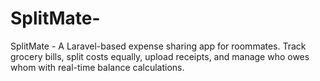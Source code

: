 # SplitMate-
SplitMate - A Laravel-based expense sharing app for roommates. Track grocery bills, split costs equally, upload receipts, and manage who owes whom with real-time balance calculations.
